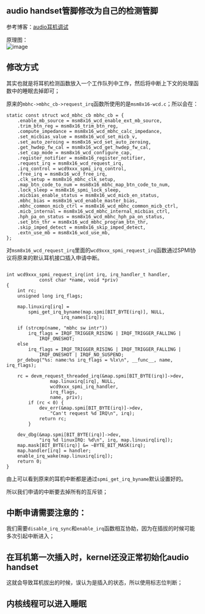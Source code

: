 ## audio handset管脚修改为自己的检测管脚
参考博客：[audio耳机调试](http://www.cnblogs.com/linhaostudy/p/8260656.html)  

原理图：  
![image](https://github.com/lh233/linux-kernel/blob/master/SCH/audio/audio%20handset.png?raw=true)

## 修改方式
其实也就是将耳机检测函数放入一个工作队列中工作，然后将中断上下文的处理函数中的睡眠去掉即可；  

原来的`mbhc->mbhc_cb->request_irq`函数所使用的是`msm8x16-wcd.c`；所以会在：

```
static const struct wcd_mbhc_cb mbhc_cb = {
	.enable_mb_source = msm8x16_wcd_enable_ext_mb_source,
	.trim_btn_reg = msm8x16_trim_btn_reg,
	.compute_impedance = msm8x16_wcd_mbhc_calc_impedance,
	.set_micbias_value = msm8x16_wcd_set_micb_v,
	.set_auto_zeroing = msm8x16_wcd_set_auto_zeroing,
	.get_hwdep_fw_cal = msm8x16_wcd_get_hwdep_fw_cal,
	.set_cap_mode = msm8x16_wcd_configure_cap,
	.register_notifier = msm8x16_register_notifier,
	.request_irq = msm8x16_wcd_request_irq,
	.irq_control = wcd9xxx_spmi_irq_control,
	.free_irq = msm8x16_wcd_free_irq,
	.clk_setup = msm8x16_mbhc_clk_setup,
	.map_btn_code_to_num = msm8x16_mbhc_map_btn_code_to_num,
	.lock_sleep = msm8x16_spmi_lock_sleep,
	.micbias_enable_status = msm8x16_wcd_micb_en_status,
	.mbhc_bias = msm8x16_wcd_enable_master_bias,
	.mbhc_common_micb_ctrl = msm8x16_wcd_mbhc_common_micb_ctrl,
	.micb_internal = msm8x16_wcd_mbhc_internal_micbias_ctrl,
	.hph_pa_on_status = msm8x16_wcd_mbhc_hph_pa_on_status,
	.set_btn_thr = msm8x16_wcd_mbhc_program_btn_thr,
	.skip_imped_detect = msm8x16_skip_imped_detect,
	.extn_use_mb = msm8x16_wcd_use_mb,
};
```
对`msm8x16_wcd_request_irq`里面的`wcd9xxx_spmi_request_irq`函数通过SPMI协议将原来的默认耳机接口插入申请中断。

```

int wcd9xxx_spmi_request_irq(int irq, irq_handler_t handler,
			const char *name, void *priv)
{
	int rc;
	unsigned long irq_flags;

	map.linuxirq[irq] =
		spmi_get_irq_byname(map.spmi[BIT_BYTE(irq)], NULL,
				    irq_names[irq]);

	if (strcmp(name, "mbhc sw intr"))
		irq_flags = IRQF_TRIGGER_RISING | IRQF_TRIGGER_FALLING |
			IRQF_ONESHOT;
	else
		irq_flags = IRQF_TRIGGER_RISING | IRQF_TRIGGER_FALLING |
			IRQF_ONESHOT | IRQF_NO_SUSPEND;
	pr_debug("%s: name:%s irq_flags = %lx\n", __func__, name, irq_flags);

	rc = devm_request_threaded_irq(&map.spmi[BIT_BYTE(irq)]->dev,
				map.linuxirq[irq], NULL,
				wcd9xxx_spmi_irq_handler,
				irq_flags,
				name, priv);
		if (rc < 0) {
			dev_err(&map.spmi[BIT_BYTE(irq)]->dev,
				"Can't request %d IRQ\n", irq);
			return rc;
		}

	dev_dbg(&map.spmi[BIT_BYTE(irq)]->dev,
			"irq %d linuxIRQ: %d\n", irq, map.linuxirq[irq]);
	map.mask[BIT_BYTE(irq)] &= ~BYTE_BIT_MASK(irq);
	map.handler[irq] = handler;
	enable_irq_wake(map.linuxirq[irq]);
	return 0;
}

```
由上可以看到原来的耳机中断都是通过`spmi_get_irq_byname`默认设置好的。

所以我们申请的中断要去掉所有的互斥锁；

## 中断申请需要注意的：
我们需要`disable_irq_sync`和`enable_irq`函数相互协助，因为在插拔的时候可能多次引起中断进入；

## 在耳机第一次插入时，kernel还没正常初始化audio handset
这就会导致耳机拔出的时候，误认为是插入的状态，所以使用标志位判断；


## 内核线程可以进入睡眠